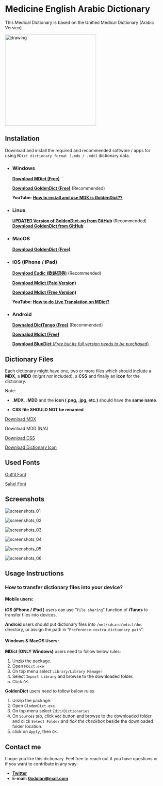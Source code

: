 # Medicine English Arabic Dictionary

This Medical Dictionary is based on the Unified Medical Dictionary (Arabic Version)

<img src="./images/cover.png" alt="drawing" width="300"/>

## Installation

Download and install the required and recommended software / apps for using `MDict dictionary format (.mdx / .mdd)` dictionary data.

- ### Windows

  [**Download MDict (Free)**](https://www.mdict.cn/download/MDictPC2.7z)

  [**Download GoldenDict (Free)**](https://sourceforge.net/projects/goldendict/files/early%20access%20builds/) (Recommended)

  **YouTube:** [**How to install and use MDX is GoldenDict??**](https://www.youtube.com/watch?v=bDipNBvhOVI)

- ### Linux

  [**UPDATED Version of GoldenDict-ng from GitHub**](https://github.com/xiaoyifang/goldendict-ng) (Recommended)
  [**Download GoldenDict from GitHub**](https://github.com/goldendict/goldendict)

- ### MacOS

  [**Download GoldenDict (Free)**](https://sourceforge.net/projects/goldendict/files/early%20access%20builds/)

- ### iOS (iPhone / iPad)

  [**Download Eudic (欧路词典)**](https://apps.apple.com/us/app/%E6%AC%A7%E8%B7%AF%E8%AF%8D%E5%85%B8/id367278030) (Recommended)

  [**Download Mdict (Paid Version)**](https://itunes.apple.com/cn/app/mdict/id389083586?mt=8)

  [**Download Mdict (Free Version)**](https://itunes.apple.com/cn/app/mdict-free/id894362875)

  **YouTube:** [**How to do Live Translation on MDict?**](https://www.youtube.com/watch?v=nQPU7E4YTmE)

- ### Android

  [**Downalod DictTango (Free)**](https://play.google.com/store/apps/details?id=cn.jimex.dict&hl=en&gl=US) (Recommended)

  [**Downalod Mdict (Free)**](https://play.google.com/store/apps/details?id=cn.mdict)

  [**Download BlueDict** (_Free but its full version needs to be purchased_)](https://play.google.com/store/apps/details?id=cn.ssdl.bluedict&hl=en)

## Dictionary Files

Each dictionary might have one, two or more files which should include a **MDX**, a **MDD** (_might not included_), a **CSS** and finally an **icon** for the dictionary.

Note:

- **.MDX**, **.MDD** and the **icon (.png, .jpg, etc.)** should have the **same name**.

- **CSS** **file** **SHOULD NOT be renamed**

[Download MDX](./Medical_EN_AR.mdx)

Download MDD (N/A)

[Download CSS](./style.css)

[Download Dictionary Icon](./Medical_EN_AR.png)

## Used Fonts

[Outfit Font](https://fonts.google.com/specimen/Outfit)

[Sahel Font](https://github.com/rastikerdar/sahel-font/)

## Screenshots

![screenshots_01](./images/screenshots/mobile/photo_1.jpg)

![screenshots_02](./images/screenshots/mobile/photo_2.jpg)

![screenshots_03](./images/screenshots/mobile/photo_3.jpg)

![screenshots_04](./images/screenshots/mobile/photo_4.jpg)

![screenshots_05](./images/screenshots/mobile/photo_5.jpg)

![screenshots_06](./images/screenshots/mobile/photo_6.jpg)

## Usage Instructions

### How to transfer dictionary files into your device?

#### Mobile users:

**iOS (iPhone / iPad )** users can use “`File sharing`” function of **iTunes** to transfer files into devices.

**Android** users should put dictionary files into `/mnt/sdcard/mdict/doc` directory, or assign the path in “`Preference->extra dictionary path`”.

#### **Windows & MacOS Users:**

**MDict (ONLY Windows)** users need to follow below rules:

1. Unzip the package.
2. Open `MDict.exe`
3. On top menu select `Library/Library Manager`
4. Select `Import Library` and browse to the downloaded folder.
5. Click `OK`.

**GoldenDict** users need to follow below rules:

1. Unzip the package.
2. Open `GlodenDict.exe`
3. On top menu select `Edit/Dictionaries`
4. On `Sources` tab, click `Add` button and browse to the downloaded folder and click `Select Folder` and _tick the checkbox_ beside the downloaded folder location.
5. click on `Apply`, then `OK`.

## Contact me

I hope you like this dictionary. Feel free to reach out if you have questions or if you want to contribute in any way:

- **[Twitter](http://www.twitter.com/0xdolan)**
- **E-mail: [0xdolan@mail.com](mailto:0xdolan@mail.com)**
